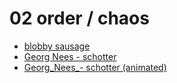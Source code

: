 # 02 order / chaos

- [blobby sausage](blobby-sausage)
- [Georg Nees - schotter](georg_nees_schotter)
- [Georg_Nees_- schotter (animated)](georg_nees_schotter-animated)
